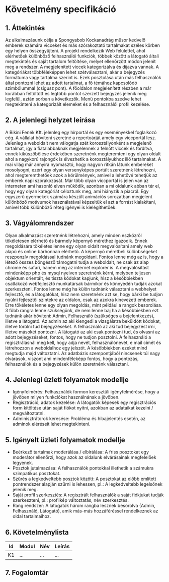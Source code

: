 # Követelmény specifikáció

## 1. Áttekintés

Az alkalmazásunk célja a Spongyabob Kockanadrág műsor kedvelő emberek számára vicceket és más szórakoztató tartalmakat széles körben egy helyen összegyűjteni. 
A projekt rendelkezik Web felülettel, ahol elérhetőek különböző felhasználói funkciók, többek között a látogató általi megtekintés és saját tartalom feltöltése, melyet ellenőrzött módon jelenít meg a rendszer. 
A megjelenített viccek kategorizálva és díjazva vannak. 
A kategóriákat többféleképpen lehet szétválasztani, akár a bejegyzés formátuma vagy tartalma szerint is. 
Ezek posztolása után más felhasználók által pontozni lehet az adott tartalmat, a fő témához kapcsolódó szimbólummal (csigusz pont). 
A főoldalon megjelenített részben a már korábban feltöltött és legtöbb pontot szerzett bejegyzés jelenik meg legfelül, aztán sorban a következők. 
Menü pontokba szedve lehet megtekinteni a kategorizált elemeket és a felhasználói profil kezelése.

## 2. A jelenlegi helyzet leírása

A Bikini Fenék Kft. jelenleg egy hírportál és egy eseményekkel foglalkozó cég. 
A vállalat bővíteni szeretné a repertoárját amely egy viccportál lesz. 
Jelenleg a weboldalt nem válogatja szét korosztályonként a megjelenő tartalmat, így a fiatalabbaknak megjelennek a felnőtt viccek és fordítva, ennek kiküszöbölése érdekében szeretnénk megteremteni egy olyan oldalt ahol a nagykorú rajongók is élvezhetik a korosztályukhoz illő tartalmakat.
A mai világ már annyira nyomasztó, hogy nagyon ritkán látunk embereket mosolyogni, ezért egy olyan versenyképes portált szeretnénk létrehozni, ahol megteremthetőek azok a körülmények, amivel a lehetővé tehetjük az emberek napi szórakozását.
Már több olyan viccportál is jelen van az interneten ami hasonló elven működik, azonban a mi oldalunk abban tér el, hogy egy olyan kategóriát céloztunk meg, ami hiányzik a piacról.
Egy egyszerű gyermekek számára készült animációs sorozatban megjelent különböző motívumok használatával képzeltük el azt a forrást kialakítani, amivel több különböző réteg igényei is kielégíthetőek. 


## 3. Vágyálomrendszer

Olyan alkalmazást szeretnénk létrehozni, amely minden eszközről tökéletesen elérhető és bármely képernyő mérethez igazodik.
Ennek megoldására tökéletes lenne egy olyan oldalt megvalósítani amely web alapú és online bárhonnan elérhető.
A képernyő méretbeli különbségeket reszponzív megoldással tudnánk megoldani.
Fontos lenne még az is, hogy a létező összes böngésző támogatni tudja a weboldalt, ne csak az alap chrome és safari, hanem még az internet explorer is. 
A megvalósítást mindenképp php és mysql nyelven szeretnénk kérni, melyben teljesen objektum orientált, és tiszta kódokat kapjunk, hisz a későbbiekben csatlakozó webfejlesztő munkatársak bármikor és könnyedén tudják azokat szerkeszteni. 
Fontos lenne még ha külön tudnánk választani a webhelyet fejlesztő, és a látogatókat, hisz nem szeretnénk azt se, hogy bárki be tudjon nyúlni fejlesztői szintekre az oldalon, csak az azokra kinevezett emberek. 
Erre tökéletes lenne egy olyan megoldás, mint például a rangok besorolása. 3 főbb rangra lenne szükségünk, de nem lenne baj ha a későbbiekben ezt tudnánk akár bővíteni: Admin, Felhasználó (szükséges a bejelentkezés), illetve a látogató. 
Az admin az aki kiengedi a vizsgálatra beküldött kódokat, illetve törölni tud bejegyzéseket. 
A felhasználó az aki tud bejegyzést írni, illetve másokét pontozni. 
A látogató az aki csak pontozni tud, és olvasni az adott bejegyzéseket, fontos, hogy ne tudjon posztolni. 
A felhasználó a regisztrálásnál meg kell, hogy adja nevét, felhasználónevét, e mail címét és létrehozzon a weboldalhoz egy jelszót. 
A későbbiekben ezeket mind megtudja majd változtatni. 
Az adatbázis szempontjából nincsenek túl nagy elvárások, viszont ami mindenféleképp fontos, hogy a pontozás, felhasználók és a bejegyzések külön szeretnénk választani.

## 4. Jelenlegi üzleti folyamatok modellje
+ Igényfelmérés: Felhasználók formon keresztüli igényfelmérése, hogy a jövőben milyen funkciókat használnának a jövőben.
+ Regisztráció, adatok kezelése: A látogatók képesek egy regisztrációs form kitöltése után saját fiókot nyitni, azokban az adataikat kezelni / megváltoztatni.
+ Adminisztrátorok keresése: Probléma és hibajelentés esetén, az adminok eléréseit lehet megtekinteni.

## 5. Igényelt üzleti folyamatok modellje
+ Beérkező tartalmak moderálása / elbírálása: A friss posztokat egy moderátor ellenőrzi, hogy azok az oldalunk elvárásainak megfelelőek legyenek.
+ Posztok jutalmazása: A felhasználók pontokkal illethetik a számukra szimpatikus posztokat.
+ Szűrés a legkedveltebb posztok között: A posztokat az előbb említett pontrendszer alapján szűrni is lehessen, pl.: A legkedveltebb legelsőnek jelenik meg.
+ Saját profil szerkesztés: A regisztrált felhasználók a saját fiókjukat tudják szerkeszteni, pl.: profilkép változtatás, név szerkesztés.
+ Rang rendszer: A látogatók három rangba lesznek besorolva (Admin, Felhasználó, Látogató), amik más-más hozzáféréssel rendelkeznek az oldal tartalmaihoz.

## 6. Követelménylista

| Id | Modul | Név | Leírás |
| :---: | --- | --- | --- |
| K1 | ... | ... | ... |

## 7. Fogalomtár